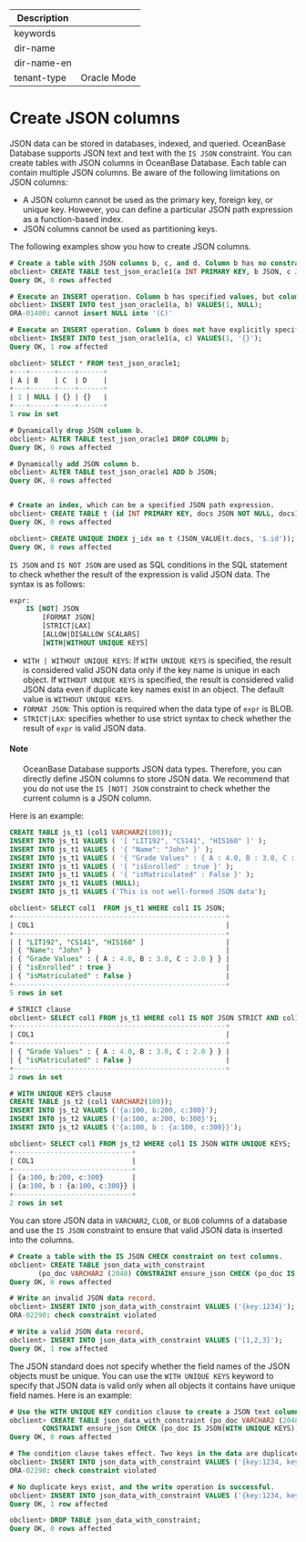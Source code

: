 | Description   |                 |
|---------------|-----------------|
| keywords      |                 |
| dir-name      |                 |
| dir-name-en   |                 |
| tenant-type   | Oracle Mode     |

# Create JSON columns

JSON data can be stored in databases, indexed, and queried. OceanBase Database supports JSON text and text with the `IS JSON` constraint.
You can create tables with JSON columns in OceanBase Database. Each table can contain multiple JSON columns. Be aware of the following limitations on JSON columns:

- A JSON column cannot be used as the primary key, foreign key, or unique key. However, you can define a particular JSON path expression as a function-based index.
- JSON columns cannot be used as partitioning keys.

The following examples show you how to create JSON columns.

```sql
# Create a table with JSON columns b, c, and d. Column b has no constraint, column c has a NOT NULL constraint, and column d has a default value.
obclient> CREATE TABLE test_json_oracle1(a INT PRIMARY KEY, b JSON, c JSON NOT NULL, d JSON DEFAULT '{}');
Query OK, 0 rows affected

# Execute an INSERT operation. Column b has specified values, but columns c and d do not. The data cannot be written because column c has a NOT NULL constraint.
obclient> INSERT INTO test_json_oracle1(a, b) VALUES(1, NULL);
ORA-01400: cannot insert NULL into '(C)'

# Execute an INSERT operation. Column b does not have explicitly specified values, and column c is an empty object. The query result shows that an empty object is inserted into column d.
obclient> INSERT INTO test_json_oracle1(a, c) VALUES(1, '{}');
Query OK, 1 row affected

obclient> SELECT * FROM test_json_oracle1;
+---+------+----+------+
| A | B    | C  | D    |
+---+------+----+------+
| 1 | NULL | {} | {}   |
+---+------+----+------+
1 row in set

# Dynamically drop JSON column b.
obclient> ALTER TABLE test_json_oracle1 DROP COLUMN b;
Query OK, 0 rows affected

# Dynamically add JSON column b.
obclient> ALTER TABLE test_json_oracle1 ADD b JSON;
Query OK, 0 rows affected


# Create an index, which can be a specified JSON path expression.
obclient> CREATE TABLE t (id INT PRIMARY KEY, docs JSON NOT NULL, docs1 JSON);
Query OK, 0 rows affected

obclient> CREATE UNIQUE INDEX j_idx on t (JSON_VALUE(t.docs, '$.id'));
Query OK, 0 rows affected
```

`IS JSON` and `IS NOT JSON` are used as SQL conditions in the SQL statement to check whether the result of the expression is valid JSON data. The syntax is as follows:

```sql
expr:
    IS [NOT] JSON
        [FORMAT JSON]
        [STRICT|LAX]
        [ALLOW|DISALLOW SCALARS]
        [WITH|WITHOUT UNIQUE KEYS]

```

- `WITH | WITHOUT UNIQUE KEYS`: If `WITH UNIQUE KEYS` is specified, the result is considered valid JSON data only if the key name is unique in each object. If `WITHOUT UNIQUE KEYS` is specified, the result is considered valid JSON data even if duplicate key names exist in an object. The default value is `WITHOUT UNIQUE KEYS`.
- `FORMAT JSON`: This option is required when the data type of `expr` is BLOB.
- `STRICT|LAX`: specifies whether to use strict syntax to check whether the result of `expr` is valid JSON data.


<main id="notice" type='explain'>
   <h4>Note</h4>
   <ul>OceanBase Database supports JSON data types. Therefore, you can directly define JSON columns to store JSON data. We recommend that you do not use the <code>IS [NOT] JSON</code> constraint to check whether the current column is a JSON column. </ul>
</main>

Here is an example:

```sql
CREATE TABLE js_t1 (col1 VARCHAR2(100));
INSERT INTO js_t1 VALUES ( '[ "LIT192", "CS141", "HIS160" ]' );
INSERT INTO js_t1 VALUES ( '{ "Name": "John" }' );
INSERT INTO js_t1 VALUES ( '{ "Grade Values" : { A : 4.0, B : 3.0, C : 2.0 } }');
INSERT INTO js_t1 VALUES ( '{ "isEnrolled" : true }' );
INSERT INTO js_t1 VALUES ( '{ "isMatriculated" : False }' );
INSERT INTO js_t1 VALUES (NULL);
INSERT INTO js_t1 VALUES ('This is not well-formed JSON data');

obclient> SELECT col1  FROM js_t1 WHERE col1 IS JSON;
+----------------------------------------------------+
| COL1                                               |
+----------------------------------------------------+
| [ "LIT192", "CS141", "HIS160" ]                    |
| { "Name": "John" }                                 |
| { "Grade Values" : { A : 4.0, B : 3.0, C : 2.0 } } |
| { "isEnrolled" : true }                            |
| { "isMatriculated" : False }                       |
+----------------------------------------------------+
5 rows in set

# STRICT clause
obclient> SELECT col1 FROM js_t1 WHERE col1 IS NOT JSON STRICT AND col1 IS JSON LAX;
+----------------------------------------------------+
| COL1                                               |
+----------------------------------------------------+
| { "Grade Values" : { A : 4.0, B : 3.0, C : 2.0 } } |
| { "isMatriculated" : False }                       |
+----------------------------------------------------+
2 rows in set

# WITH UNIQUE KEYS clause
CREATE TABLE js_t2 (col1 VARCHAR2(100));
INSERT INTO js_t2 VALUES ('{a:100, b:200, c:300}');
INSERT INTO js_t2 VALUES ('{a:100, a:200, b:300}');
INSERT INTO js_t2 VALUES ('{a:100, b : {a:100, c:300}}');

obclient> SELECT col1 FROM js_t2 WHERE col1 IS JSON WITH UNIQUE KEYS;
+-----------------------------+
| COL1                        |
+-----------------------------+
| {a:100, b:200, c:300}       |
| {a:100, b : {a:100, c:300}} |
+-----------------------------+
2 rows in set
```

You can store JSON data in `VARCHAR2`, `CLOB`, or `BLOB` columns of a database and use the `IS JSON` constraint to ensure that valid JSON data is inserted into the columns.

```sql
# Create a table with the IS JSON CHECK constraint on text columns.
obclient> CREATE TABLE json_data_with_constraint
       (po_doc VARCHAR2 (2048) CONSTRAINT ensure_json CHECK (po_doc IS JSON (STRICT)));
Query OK, 0 rows affected

# Write an invalid JSON data record.
obclient> INSERT INTO json_data_with_constraint VALUES ('{key:1234}');
ORA-02290: check constraint violated

# Write a valid JSON data record.
obclient> INSERT INTO json_data_with_constraint VALUES ('[1,2,3]');
Query OK, 1 row affected
```

The JSON standard does not specify whether the field names of the JSON objects must be unique. You can use the `WITH UNIQUE KEYS` keyword to specify that JSON data is valid only when all objects it contains have unique field names. Here is an example:

```sql
# Use the WITH UNIQUE KEY condition clause to create a JSON text column with the IS JSON constraint.
obclient> CREATE TABLE json_data_with_constraint (po_doc VARCHAR2 (2048)
        CONSTRAINT ensure_json CHECK (po_doc IS JSON(WITH UNIQUE KEYS)));
Query OK, 0 rows affected

# The condition clause takes effect. Two keys in the data are duplicated, and an error occurs.
obclient> INSERT INTO json_data_with_constraint VALUES ('{key:1234, key:123}');
ORA-02290: check constraint violated

# No duplicate keys exist, and the write operation is successful.
obclient> INSERT INTO json_data_with_constraint VALUES ('{key:1234, key2:123}');
Query OK, 1 row affected

obclient> DROP TABLE json_data_with_constraint;
Query OK, 0 rows affected
```
